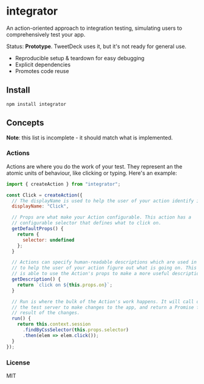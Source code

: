 # integrator

An action-oriented approach to integration testing, simulating users to comprehensively test your app.

Status: **Prototype**. TweetDeck uses it, but it's not ready for general use.

- Reproducible setup & teardown for easy debugging
- Explicit dependencies
- Promotes code reuse

## Install

```
npm install integrator
```

## Concepts

**Note**: this list is incomplete - it should match what is implemented.

### Actions

Actions are where you do the work of your test. They represent an the atomic units of behaviour, like clicking or typing. Here's an example:

```js
import { createAction } from "integrator";

const Click = createAction({
  // The displayName is used to help the user of your action identify it.
  displayName: "Click",

  // Props are what make your Action configurable. This action has a
  // configurable selector that defines what to click on.
  getDefaultProps() {
    return {
      selector: undefined
    };
  }

  // Actions can specify human-readable descriptions which are used in logging
  // to help the user of your action figure out what is going on. This method
  // is able to use the Action's props to make a more useful description.
  getDescription() {
    return `click on ${this.props.on}`;
  }

  // Run is where the bulk of the Action's work happens. It will call out to
  // the test server to make changes to the app, and return a Promise for the
  // result of the changes.
  run() {
    return this.context.session
      .findByCssSelector(this.props.selector)
      .then(elem => elem.click());
  }
});
```

### License

MIT

[change-detector]: http://googletesting.blogspot.co.uk/2015/01/testing-on-toilet-change-detector-tests.html
[node]: https://nodejs.org/
[npm]: https://www.npmjs.com/
[todomvc-actions]: https://github.com/phuu/todomvc/blob/integrator/tests/integrator/actions.js
[new-issue]: https://github.com/phuu/integrator/issues/new
